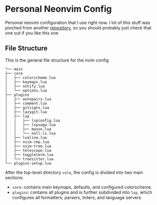 # Personal Neonvim Config

Personal neovim configuration that I use right now.
I lot of this stuff was pinched from another [repository](https://github.com/josean-dev/dev-environment-files),
so you should probably just check that one out if you like this one

## File Structure

This is the general file structure for the nvim config

```
└── main
├── core
│   ├── colorscheme.lua
│   ├── keymaps.lua
│   ├── notify.lua
│   └── options.lua
├── plugins
│   ├── autopairs.lua
│   ├── comment.lua
│   ├── gitsigns.lua
│   ├── lazygit.lua
│   ├── lsp
│   │   ├── lspconfig.lua
│   │   ├── lspsaga.lua
│   │   ├── mason.lua
│   │   └── null-ls.lua
│   ├── lualine.lua
│   ├── nvim-cmp.lua
│   ├── nvim-tree.lua
│   ├── telescope.lua
│   ├── toggleterm.lua
│   └── treesitter.lua
└── plugins-setup.lua
```

After the top-level directory `cole`, the config is divided into two main sections:

- `core`: contains main keymaps, defaults, and configured colorscheme.
- `plugins`: contains all plugins and is further subdivided into `lsp`,
  which configures all formatters, parsers, linters, and language servers
